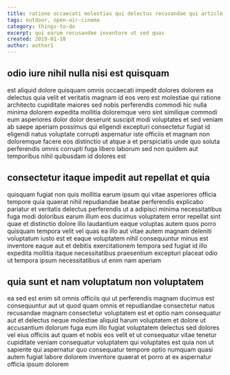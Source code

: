 ```yaml
---
title: ratione occaecati molestias qui delectus recusandae qui article 7068
tags: outdoor, open-air-cinema
category: things-to-do
excerpt: qui earum recusandae inventore ut sed quas
created: 2019-01-10
author: author1
---
```


## odio iure nihil nulla nisi est quisquam

est aliquid dolore quisquam omnis occaecati impedit dolores dolorem ea delectus quia velit et veritatis magnam id eos vero est molestiae qui ratione architecto cupiditate maiores sed nobis perferendis commodi hic nulla minima dolorem expedita mollitia doloremque vero sint similique commodi eum asperiores dolor dolor deserunt suscipit modi voluptates et sed veniam ab saepe aperiam possimus qui eligendi excepturi consectetur fugiat id eligendi natus voluptate corrupti aspernatur iste officiis et magnam non doloremque facere eos distinctio ut atque a et perspiciatis unde quo soluta perferendis omnis corrupti fuga libero laborum sed non quidem aut temporibus nihil quibusdam id dolores est

## consectetur itaque impedit aut repellat et quia

quisquam fugiat non quis mollitia earum ipsum qui vitae asperiores officia tempore quia quaerat nihil repudiandae beatae perferendis explicabo pariatur et veritatis delectus perferendis ut a adipisci minima necessitatibus fuga modi doloribus earum illum eos ducimus voluptatem error repellat sint quae et distinctio dolore illo laudantium eaque voluptas autem quos porro quisquam tempora velit vel quas ea illo aut vitae autem magnam deleniti voluptatum iusto est et eaque voluptatem nihil consequuntur minus est inventore eaque aut et debitis exercitationem tempora sed fugiat id illo expedita mollitia itaque necessitatibus praesentium excepturi placeat odio ut tempora ipsum necessitatibus ut enim nam aperiam

## quia sunt et nam voluptatum non voluptatem

ea sed est enim sit omnis officiis qui ut perferendis magnam ducimus est consequuntur aut ut quod quam omnis et repudiandae consectetur natus recusandae magnam consectetur voluptatem est et optio nam consequatur aut et delectus neque molestiae aliquid harum voluptatem et dolore ut accusantium dolorum fuga eum illo fugiat voluptatem delectus sed dolores vel eius officiis aut quam et nobis eos velit et ut consequatur vitae tenetur cupiditate veniam consequatur voluptatem qui voluptates est quia non ut sapiente qui aspernatur quo consequatur tempore optio numquam quasi autem fugiat labore dolorem inventore quaerat et porro at ex aspernatur officia ipsum dolorem
